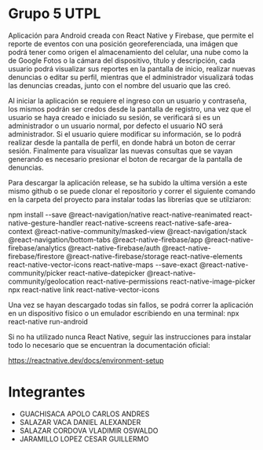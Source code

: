 # Grupo 5 UTPL

Aplicación para Android creada con React Native y Firebase, que permite el reporte de eventos con una posición georeferenciada, una imágen que podrá tener como origen el almacenamiento del celular, una nube como la de Google Fotos o la cámara del dispositivo, título y descripción, cada usuario podrá visualizar sus reportes en la pantalla de inicio, realizar nuevas denuncias o editar su perfil, mientras que el administrador visualizará todas las denuncias creadas, junto con el nombre del usuario que las creó.

Al iniciar la aplicación se requiere el ingreso con un usuario y contraseña, los mismos podrán ser credos desde la pantalla de registro, una vez que el usuario se haya creado e iniciado su sesión, se verificará si es un administrador o un usuario normal, por defecto el usuario NO será administrador. Si el usuario quiere modificar su información, se lo podrá realizar desde la pantalla de perfil, en donde habrá un boton de cerrar sesión. Finalmente para visualizar las nuevas consultas que se vayan generando es necesario presionar el boton de recargar de la pantalla de denuncias.

Para descargar la aplicación release, se ha subido la ultima versión a este mismo github o se puede clonar el repositorio y correr el siguiente comando en la carpeta del proyecto para instalar todas las librerías que se utilziaron:

npm install --save @react-navigation/native react-native-reanimated react-native-gesture-handler react-native-screens react-native-safe-area-context @react-native-community/masked-view @react-navigation/stack @react-navigation/bottom-tabs @react-native-firebase/app @react-native-firebase/analytics @react-native-firebase/auth @react-native-firebase/firestore @react-native-firebase/storage react-native-elements react-native-vector-icons react-native-maps --save-exact @react-native-community/picker react-native-datepicker @react-native-community/geolocation react-native-permissions react-native-image-picker
npx react-native link react-native-vector-icons

Una vez se hayan descargado todas sin fallos, se podrá correr la aplicación en un dispositivo físico o un emulador escribiendo en una terminal: npx react-native run-android

Si no ha utilizado nunca React Native, seguir las instrucciones para instalar todo lo necesario que se encuentran la documentación oficial:

https://reactnative.dev/docs/environment-setup

# Integrantes
- GUACHISACA APOLO CARLOS ANDRES
- SALAZAR VACA DANIEL ALEXANDER
- SALAZAR CORDOVA VLADIMIR OSWALDO
- JARAMILLO LOPEZ CESAR GUILLERMO
